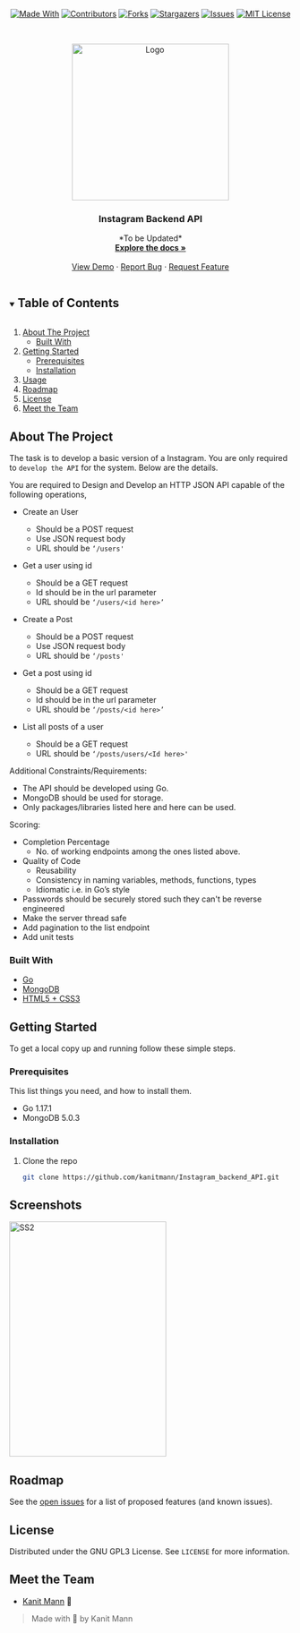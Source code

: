 
<span style="display:block;text-align:center">

[![Made With][made-with-shield]][made-with-url]
[![Contributors][contributors-shield]][contributors-url]
[![Forks][forks-shield]][forks-url]
[![Stargazers][stars-shield]][stars-url]
[![Issues][issues-shield]][issues-url]
[![MIT License][license-shield]][license-url]

</span>

<!-- PROJECT LOGO -->
<br />
<p align="center">
  <a href="https://github.com/kanitmann/Instagram_backend_API">
    <img src="" alt="Logo" width="280" height="280">
  </a>

  <h3 align="center">Instagram Backend API</h3>

  <p align="center">
    *To be Updated*
    <br />
    <a href="https://github.com/kanitmann/Instagram_backend_API"><strong>Explore the docs »</strong></a>
    <br />
    <br />
    <a href="https://github.com/kanitmann/Instagram_backend_API">View Demo</a>
    ·
    <a href="https://github.com/kanitmann/Instagram_backend_API/issues">Report Bug</a>
    ·
    <a href="https://github.com/kanitmann/Instagram_backend_API/issues">Request Feature</a>
  </p>
</p>

<!-- TABLE OF CONTENTS -->
<details open="open">
  <summary><h2 style="display: inline-block">Table of Contents</h2></summary>
  <ol>
    <li>
      <a href="#about-the-project">About The Project</a>
      <ul>
        <li><a href="#built-with">Built With</a></li>
      </ul>
    </li>
    <li>
      <a href="#getting-started">Getting Started</a>
      <ul>
        <li><a href="#prerequisites">Prerequisites</a></li>
        <li><a href="#installation">Installation</a></li>
      </ul>
    </li>
    <li><a href="#usage">Usage</a></li>
    <li><a href="#roadmap">Roadmap</a></li>
    <li><a href="#license">License</a></li>
    <li><a href="#acknowledgements">Meet the Team</a></li>
  </ol>
</details>

<!-- ABOUT THE PROJECT -->

## About The Project

<p>

The task is to develop a basic version of a Instagram. You are only required to ```develop the API``` for the system. Below are the details.

You are required to Design and Develop an HTTP JSON API capable of the following operations,
- Create an User
    - Should be a POST request
    - Use JSON request body
    - URL should be ``‘/users'``

- Get a user using id
    - Should be a GET request
    - Id should be in the url parameter
    - URL should be ``‘/users/<id here>’``

- Create a Post
    - Should be a POST request
    - Use JSON request body
    - URL should be ``‘/posts'``

- Get a post using id
    - Should be a GET request
    - Id should be in the url parameter
    - URL should be ``‘/posts/<id here>’``

- List all posts of a user
    - Should be a GET request
    - URL should be ``‘/posts/users/<Id here>'``

Additional Constraints/Requirements:

-   The API should be developed using Go.
-   MongoDB should be used for storage.
-   Only packages/libraries listed here and here can be used.

Scoring:
- Completion Percentage
    - No. of working endpoints among the ones listed above.
- Quality of Code
    - Reusability
    - Consistency in naming variables, methods, functions, types
    - Idiomatic i.e. in Go’s style
- Passwords should be securely stored such they can't be reverse engineered
- Make the server thread safe
- Add pagination to the list endpoint
- Add unit tests

</p>


### Built With

- [Go](https://golang.org/)
- [MongoDB](https://www.mongodb.com/)
- [HTML5 + CSS3]()

<!-- GETTING STARTED -->

## Getting Started

To get a local copy up and running follow these simple steps.

### Prerequisites

This list things you need, and how to install them.

- Go 1.17.1
- MongoDB 5.0.3

### Installation

1. Clone the repo
   ```sh
   git clone https://github.com/kanitmann/Instagram_backend_API.git
   ```

<!-- USAGE EXAMPLES 

## Usage

Use this space to show useful examples of how a project can be used. Additional screenshots, code examples and demos work well in this space. You may also link to more resources.

_For more examples, please refer to the [Documentation](https://example.com)_

 ROADMAP -->
## Screenshots


<img src="./Asset/img2.jpeg" alt="SS2" width="280" height="420">

## Roadmap

See the [open issues](https://github.com/kanitmann/Instagram_backend_API/issues) for a list of proposed features (and known issues).

<!-- LICENSE -->

## License

Distributed under the GNU GPL3 License. See `LICENSE` for more information.

<!-- ACKNOWLEDGEMENTS -->

## Meet the Team

- [Kanit Mann](https://github.com/kanitmann) :wolf:

> Made with 💙 by Kanit Mann

<!-- MARKDOWN LINKS & IMAGES -->
<!-- https://www.markdownguide.org/basic-syntax/#reference-style-links -->

[contributors-shield]: https://img.shields.io/github/contributors/kanitmann/Instagram_backend_API.svg?style=for-the-badge
[contributors-url]: https://github.com/kanitmann/Instagram_backend_API/graphs/contributors
[forks-shield]: https://img.shields.io/github/forks/kanitmann/Instagram_backend_API.svg?style=for-the-badge
[forks-url]: https://github.com/kanitmann/Instagram_backend_API/network/members
[stars-shield]: https://img.shields.io/github/stars/kanitmann/Instagram_backend_API.svg?style=for-the-badge
[stars-url]: https://github.com/kanitmann/Instagram_backend_API/stargazers
[issues-shield]: https://img.shields.io/github/issues/kanitmann/Instagram_backend_API.svg?style=for-the-badge
[issues-url]: https://github.com/kanitmann/Instagram_backend_API/issues
[license-shield]: https://img.shields.io/github/license/kanitmann/Instagram_backend_API?style=for-the-badge&logo=appveyor
[license-url]: https://github.com/kanitmann/Instagram_backend_API/blob/master/LICENSE
[made-with-shield]: https://img.shields.io/github/languages/top/kanitmann/Instagram_backend_API?style=for-the-badge
[made-with-url]: https://shields.io/github/languages/top/kanitmann/Instagram_backend_API.svg?style-for-the-badge
[product-screenshot]: (images/screenshot.png)
